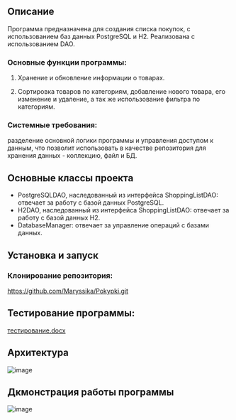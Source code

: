 ## Описание

Программа предназначена для создания списка покупок, с использованием баз данных PostgreSQL и H2. Реализована с использованием DAO.

### Основные функции программы:

1. Хранение и обновление информации о товарах.

2. Сортировка товаров по категориям, добавление нового товара, его изменение и удаление, а так же использование фильтра по категориям.

### Системные требования: 
разделение основной логики программы и управления доступом к данным, что позволит использовать в качестве репозитория для хранения данных - коллекцию, файл и БД.

## Основные классы проекта

* PostgreSQLDAO, наследованный из интерфейса ShoppingListDAO: отвечает за работу с базой данных PostgreSQL.
* H2DAO, наследованный из интерфейса ShoppingListDAO: отвечает за работу с базой данных Н2.
* DatabaseManager: отвечает за управление операций с базами данных.

## Установка и запуск

### Клонирование репозитория:
<https://github.com/Maryssika/Pokypki.git>

## Тестирование программы:

[тестирование.docx](..%2F..%2FDesktop%2F%D0%A3%D1%87%D0%B5%D0%B1%D0%B0%2F%D1%82%D0%B5%D1%81%D1%82%D0%B8%D1%80%D0%BE%D0%B2%D0%B0%D0%BD%D0%B8%D0%B5.docx)

## Архитектура
![image](https://github.com/user-attachments/assets/5c6df3e8-bdab-49ed-b5fb-5e704f1158fe)


## Дкмонстрация работы программы

![image](https://github.com/user-attachments/assets/cd90f713-1d4e-47c7-b80f-15ddbab20ff0)



